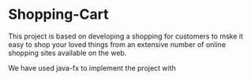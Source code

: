 # Shopping-Cart

This project is based on developing a shopping for customers to mske it easy to shop your loved things from an extensive number of online shopping sites available on the web.

We have used java-fx to implement the project with 
